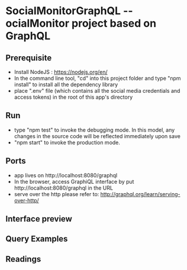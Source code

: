 # SocialMonitorGraphQL -- ocialMonitor project based on GraphQL

## Prerequisite
- Install NodeJS : https://nodejs.org/en/
- In the command line tool, "cd" into this project folder and type "npm install" to install all the dependency library
- place ".env" file (which contains all the social media credentials and access tokens) in the root of this app's directory

## Run
- type "npm test" to invoke the debugging mode. In this model, any changes in the source code will be reflected immediately upon save
- "npm start" to invoke the production mode.

## Ports
- app lives on http://localhost:8080/graphql
- In the browser, access GraphiQL interface by put http://localhost:8080/graphql in the URL
- serve over the http please refer to: http://graphql.org/learn/serving-over-http/

## Interface preview

## Query Examples

## Readings